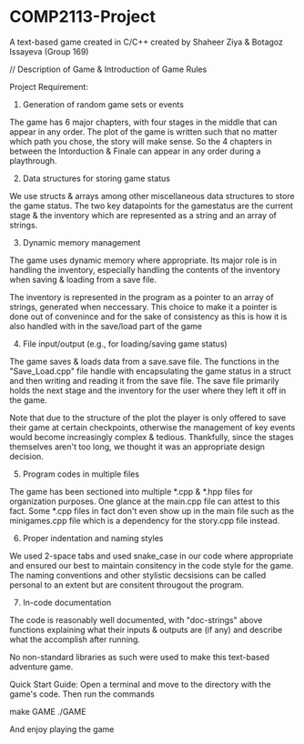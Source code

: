# COMP2113-Project
A text-based game created in C/C++ created by Shaheer Ziya &amp; Botagoz Issayeva (Group 169)

// Description of Game & Introduction of Game Rules


Project Requirement:

1. Generation of random game sets or events

The game has 6 major chapters, with four stages in the middle that can appear in any order. The plot of the game is written such that no matter which path you chose, the story will make sense. So the 4 chapters in between the Intorduction & Finale can appear in any order during a playthrough.

2. Data structures for storing game status

We use structs & arrays among other miscellaneous data structures to store the game status. The two key datapoints for the gamestatus are the current stage & the inventory which are represented as a string and an array of strings.

3. Dynamic memory management

The game uses dynamic memory where appropriate. Its major role is in handling the inventory, especially handling the contents of the inventory when saving & loading from a save file.

The inventory is represented in the program as a pointer to an array of strings, generated when neccessary. This choice to make it a pointer is done out of convenince and for the sake of consistency as this is how it is also handled with in the save/load part of the game

4. File input/output (e.g., for loading/saving game status)

The game saves & loads data from a save.save file. The functions in the "Save_Load.cpp" file handle with encapsulating the game status in a struct and then writing and reading it from the save file. The save file primarily holds the next stage and the inventory for the user where they left it off in the game.

Note that due to the structure of the plot the player is only offered to save their game at certain checkpoints, otherwise the management of key events would become increasingly complex & tedious. Thankfully, since the stages themselves aren't too long, we thought it was an appropriate design decision.

5. Program codes in multiple files

The game has been sectioned into multiple *.cpp & *.hpp files for organization purposes. One glance at the main.cpp file can attest to this fact. Some *.cpp files in fact don't even show up in the main file such as the minigames.cpp file which is a dependency for the story.cpp file instead.

6. Proper indentation and naming styles

We used 2-space tabs and used snake_case in our code where appropriate and ensured our best to maintain consitency in the code style for the game. The naming conventions and other stylistic decsisions can be called personal to an extent but are consitent througout the program.

7. In-code documentation

The code is reasonably well documented, with "doc-strings" above functions explaining what their inputs & outputs are (if any) and describe what the accomplish after running.



No non-standard libraries as such were used to make this text-based adventure game.

Quick Start Guide:
Open a terminal and move to the directory with the game's code. Then run the commands

make GAME
./GAME

And enjoy playing the game